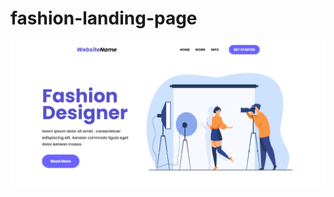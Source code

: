 # fashion-landing-page

![demo image](https://github.com/Sweety-Akter/fashion-landing-page/blob/main/fashion-desgner.png)